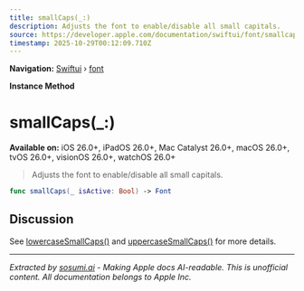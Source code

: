 ```yaml
---
title: smallCaps(_:)
description: Adjusts the font to enable/disable all small capitals.
source: https://developer.apple.com/documentation/swiftui/font/smallcaps(_:)
timestamp: 2025-10-29T00:12:09.710Z
---
```


**Navigation:** [Swiftui](/documentation/swiftui) › [font](/documentation/swiftui/font)

**Instance Method**

# smallCaps(_:)

**Available on:** iOS 26.0+, iPadOS 26.0+, Mac Catalyst 26.0+, macOS 26.0+, tvOS 26.0+, visionOS 26.0+, watchOS 26.0+

> Adjusts the font to enable/disable all small capitals.

```swift
func smallCaps(_ isActive: Bool) -> Font
```

## Discussion

See [lowercaseSmallCaps()](/documentation/swiftui/font/lowercasesmallcaps()) and [uppercaseSmallCaps()](/documentation/swiftui/font/uppercasesmallcaps()) for more details.

---

*Extracted by [sosumi.ai](https://sosumi.ai) - Making Apple docs AI-readable.*
*This is unofficial content. All documentation belongs to Apple Inc.*
